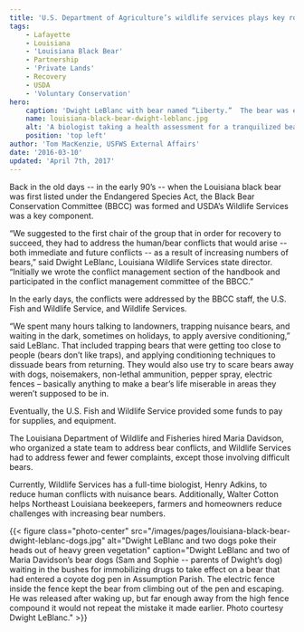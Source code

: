```yaml
---
title: 'U.S. Department of Agriculture’s wildlife services plays key role in Louisiana black bear recovery'
tags:
    - Lafayette
    - Louisiana
    - 'Louisiana Black Bear'
    - Partnership
    - 'Private Lands'
    - Recovery
    - USDA
    - 'Voluntary Conservation'
hero:
    caption: 'Dwight LeBlanc with bear named “Liberty.”  The bear was eating watermelons and corn and overturning beehives near Woodville, Wilkinson County, MS. Photo courtesy of Dwight LeBlanc.'
    name: louisiana-black-bear-dwight-leblanc.jpg
    alt: 'A biologist taking a health assessment for a tranquilized bear'
    position: 'top left'
author: 'Tom MacKenzie, USFWS External Affairs'
date: '2016-03-10'
updated: 'April 7th, 2017'
---
```


Back in the old days -- in the early 90’s -- when the Louisiana black bear was first listed under the Endangered Species Act, the Black Bear Conservation Committee (BBCC) was formed and USDA’s Wildlife Services was a key component.

“We suggested to the first chair of the group that in order for recovery to succeed, they had to address the human/bear conflicts that would arise -- both immediate and future conflicts -- as a result of increasing numbers of bears,” said Dwight LeBlanc, Louisiana Wildlife Services state director.  “Initially we wrote the conflict management section of the handbook and participated in the conflict management committee of the BBCC.”

In the early days, the conflicts were addressed by the BBCC staff, the U.S. Fish and Wildlife Service, and Wildlife Services.

“We spent many hours talking to landowners, trapping nuisance bears, and waiting in the dark, sometimes on holidays, to apply aversive conditioning,” said LeBlanc.  That included trapping bears that were getting too close to people (bears don’t like traps), and applying conditioning techniques to dissuade bears from returning.  They would also use try to scare bears away with dogs, noisemakers, non-lethal ammunition, pepper spray, electric fences – basically anything to make a bear’s life miserable in areas they weren’t supposed to be in.

Eventually, the U.S. Fish and Wildlife Service provided some funds to pay for supplies, and equipment.

The Louisiana Department of Wildlife and Fisheries hired Maria Davidson, who organized a state team to address bear conflicts, and Wildlife Services had to address fewer and fewer complaints, except those involving difficult bears.

Currently, Wildlife Services has a full-time biologist, Henry Adkins, to reduce human conflicts with nuisance bears.  Additionally, Walter Cotton helps Northeast Louisiana beekeepers, farmers and homeowners reduce challenges with increasing bear numbers.

{{< figure class="photo-center" src="/images/pages/louisiana-black-bear-dwight-leblanc-dogs.jpg" alt="Dwight LeBlanc and two dogs poke their heads out of heavy green vegetation" caption="Dwight LeBlanc and two of Maria Davidson’s bear dogs (Sam and Sophie -- parents of Dwight’s dog) waiting in the bushes for immobilizing drugs to take effect on a bear that had entered a coyote dog pen in Assumption Parish.  The electric fence inside the fence kept the bear from climbing out of the pen and escaping.  He was released after waking up, but far enough away from the high fence compound it would not repeat the mistake it made earlier. Photo courtesy Dwight LeBlanc." >}}
